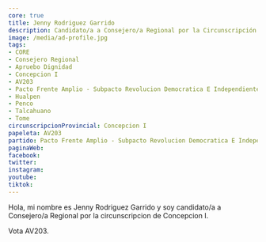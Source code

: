 ```yaml
---
core: true
title: Jenny Rodriguez Garrido
description: Candidato/a a Consejero/a Regional por la Circunscripción de Concepcion I
image: /media/ad-profile.jpg
tags:
- CORE
- Consejero Regional
- Apruebo Dignidad
- Concepcion I
- AV203
- Pacto Frente Amplio - Subpacto Revolucion Democratica E Independientes - Partido Liberal De Chile
- Hualpen
- Penco
- Talcahuano
- Tome
circunscripcionProvincial: Concepcion I
papeleta: AV203
partido: Pacto Frente Amplio - Subpacto Revolucion Democratica E Independientes - Partido Liberal De Chile
paginaWeb:
facebook:
twitter:
instagram:
youtube:
tiktok:
---
```

Hola, mi nombre es Jenny Rodriguez Garrido y soy candidato/a a Consejero/a Regional por la circunscripcion de Concepcion I.

Vota AV203.
